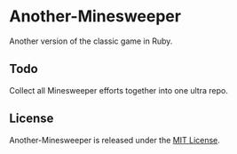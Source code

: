 # Another-Minesweeper
Another version of the classic game in Ruby.

## Todo
Collect all Minesweeper efforts together into one ultra repo.

## License
Another-Minesweeper is released under the [MIT License](http://www.opensource.org/licenses/MIT).

